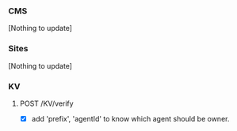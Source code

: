 ### CMS
[Nothing to update]

### Sites
[Nothing to update]

### KV
1. POST /KV/verify
    - [x] add 'prefix', 'agentId' to know which agent should be owner. 

    
